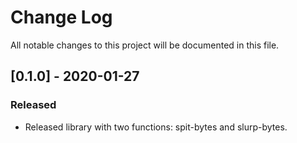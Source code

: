 # Change Log
All notable changes to this project will be documented in this file.

## [0.1.0] - 2020-01-27
### Released
- Released library with two functions: spit-bytes and slurp-bytes.


